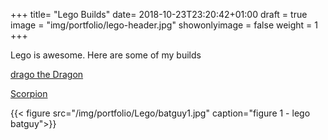 +++
title= "Lego Builds"
date= 2018-10-23T23:20:42+01:00
draft = true
image = "img/portfolio/lego-header.jpg"
showonlyimage = false
weight = 1
+++

Lego is awesome. Here are some of my builds

[drago the Dragon](../drago)

[Scorpion](../scorpion)

{{< figure src="/img/portfolio/Lego/batguy1.jpg" caption="figure 1 - lego batguy">}}


